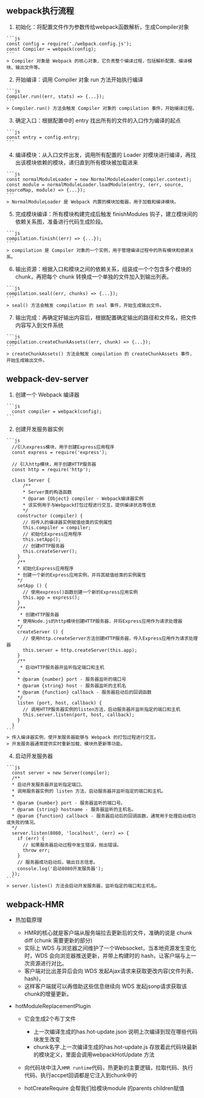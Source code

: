 
## webpack执行流程
  1. 初始化：将配置文件作为参数传给webpack函数解析，生成Compiler对象

    ```js
    const config = require('./webpack.config.js');
    const Compiler = webpack(config);
    ```
    > Compiler 对象是 Webpack 的核心对象，它负责整个编译过程，包括解析配置、编译模块、输出文件等。

  2. 开始编译：调用 Compiler 对象 run 方法开始执行编译

    ```js
    Compiler.run((err, stats) => {...});
    ```
    > Compiler.run() 方法会触发 Compiler 对象的 compilation 事件，开始编译过程。

  3. 确定入口：根据配置中的 entry 找出所有的文件的入口作为编译的起点

    ```js
    const entry = config.entry;
    ```

  4. 编译模块：从入口文件出发，调用所有配置的 Loader 对模块进行编译，再找出该模块依赖的模块，递归直到所有模块被加载进来

    ```js
    const normalModuleLoader = new NormalModuleLoader(compiler.context);
    const module = normalModuleLoader.loadModule(entry, (err, source, sourceMap, module) => {...});
    ```
    > NormalModuleLoader 是 Webpack 内置的模块加载器，用于加载和编译模块。

  5. 完成模块编译：所有模块构建完成后触发 finishModules 钩子，建立模块间的依赖关系图，准备进行代码生成阶段。

    ```js
    compilation.finish((err) => {...});
    ```
    > compilation 是 Compiler 对象的一个实例，用于管理编译过程中的所有模块和依赖关系。

  6. 输出资源：根据入口和模块之间的依赖关系，组装成一个个包含多个模块的 chunk，再把每个 chunk 转换成一个单独的文件加入到输出列表。

    ```js
    compilation.seal((err, chunks) => {...});
    ```
    > seal() 方法会触发 compilation 的 seal 事件，开始生成输出文件。

  7. 输出完成：再确定好输出内容后，根据配置确定输出的路径和文件名，把文件内容写入到文件系统

    ```js
    compilation.createChunkAssets((err, chunk) => {...});
    ```
    > createChunkAssets() 方法会触发 compilation 的 createChunkAssets 事件，开始生成输出文件。

## webpack-dev-server
  1. 创建一个 Webpack 编译器

    ```js
      const compiler = webpack(config);
    ```

  2. 创建开发服务器实例

    ```js
      //引入express模块，用于创建Express应用程序
      const express = require('express');

      // 引入http模块，用于创建HTTP服务器
      const http = require('http');

      class Server {
          /**
          * Server类的构造函数
          * @param {Object} compiler - Webpack编译器实例
          * 该实例用于与Webpack打包过程进行交互，提供编译状态等信息
          */
        constructor (compiler) {
          // 将传入的编译器实例赋值给类的实例属性
          this.compiler = compiler;
          // 初始化Express应用程序
          this.setApp();
          // 创建HTTP服务器
          this.createServer();
        }
        /**
        * 初始化Express应用程序
        * 创建一个新的Express应用实例，并将其赋值给类的实例属性
        */
        setApp () {
          // 使用express()函数创建一个新的Express应用实例
          this.app = express();
        }
        /**
         * 创建HTTP服务器
        * 使用Node.js的http模块创建HTTP服务器，并将Express应用作为请求处理器
        */
        createServer () {
          // 使用http.createServer方法创建HTTP服务器，传入Express应用作为请求处理器
          this.server = http.createServer(this.app);
        }
        /**
         * 启动HTTP服务器并监听指定端口和主机
        *
        * @param {number} port - 服务器监听的端口号
        * @param {string} host - 服务器监听的主机名
        * @param {function} callback - 服务器启动后的回调函数
        */
        listen (port, host, callback) {
          // 调用HTTP服务器实例的listen方法，启动服务器并监听指定的端口和主机
          this.server.listen(port, host, callback);
        }
      }
    ```
    > 传入编译器实例，使开发服务器能够与 Webpack 的打包过程进行交互。
    > 开发服务器通常提供实时重新加载、模块热更新等功能。

  4. 启动开发服务器

    ```js
      const server = new Server(compiler);
      /**
      * 启动开发服务器并监听指定端口。
      * 调用服务器实例的 listen 方法，启动服务器并监听指定的端口和主机。
      *
      * @param {number} port - 服务器监听的端口号。
      * @param {string} hostname - 服务器监听的主机名。
      * @param {function} callback - 服务器启动后的回调函数，通常用于处理启动成功或失败的情况。
      */
      server.listen(8080, 'localhost', (err) => {
        if (err) {
          // 如果服务器启动过程中发生错误，抛出错误。
          throw err;
        }
        // 服务器成功启动后，输出日志信息。
        console.log('启动8080开发服务器');
      });
    ```
    > server.listen() 方法会启动开发服务器，监听指定的端口和主机名。

## webpack-HMR

- 热加载原理
  - HMR的核心就是客户端从服务端拉去更新后的文件，准确的说是 chunk diff (chunk 需要更新的部分)
  - 实际上 WDS 与浏览器之间维护了一个Websocket，当本地资源发生变化时，WDS 会向浏览器推送更新，并带上构建时的 hash，让客户端与上一次资源进行对比。
  - 客户端对比出差异后会向 WDS 发起Ajax请求来获取更改内容(文件列表、hash)，
  - 这样客户端就可以再借助这些信息继续向 WDS 发起jsonp请求获取该chunk的增量更新。

- hotModuleReplacementPlugin
  + 它会生成2个布丁文件
    - 上一次编译生成的has.hot-update.json 说明上次编译到现在哪些代码块发生改变
    - chunk名字.上一次编译生成的has.hot-update.js 存放着此代码块最新的模块定义，里面会调用webpackHotUpdate 方法

  + 向代码块中注入`HMR runtime`代码，热更新的主要逻辑，拉取代码、执行代码、执行accpet回调都是它注入到chunk中的

  + hotCreateRequire 会帮我们给模块module 的parents children赋值
